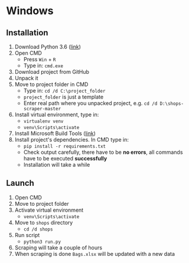 # Windows

## Installation
1. Download Python 3.6 ([link](https://www.python.org/downloads/windows/))
1. Open CMD
   - Press `Win` + `R`
   - Type in: `cmd.exe`
1. Download project from GitHub
1. Unpack it
1. Move to project folder in CMD
   - Type in: `cd /d C:\project_folder`
   - `project_folder` is just a template
   - Enter real path where you unpacked project, e.g. `cd /d D:\shops-scraper-master`
1. Install virtual environment, type in: 
   - `virtualenv venv`
   - `venv\Scripts\activate`
1. Install Microsoft Build Tools ([link](https://www.microsoft.com/en-us/download/details.aspx?id=48159&ranMID=24542&ranEAID=je6NUbpObpQ&ranSiteID=je6NUbpObpQ-ssahJLOBHslxW96rArFYOQ&epi=je6NUbpObpQ-ssahJLOBHslxW96rArFYOQ&irgwc=1&OCID=AID681541_aff_7593_1243925&tduid=(ir_w8F3Uex8PV0Mzu7UEdzN2ycQUkjVBxU5XxduzU0)(7593)(1243925)(je6NUbpObpQ-ssahJLOBHslxW96rArFYOQ)()&irclickid=w8F3Uex8PV0Mzu7UEdzN2ycQUkjVBxU5XxduzU0))
1. Install project's dependencies. In CMD type in:
   - `pip install -r requirements.txt`
   - Check output carefully, there have to be **no errors**, all commands have to be executed **successfully**
   - Installation will take a while

## Launch
1. Open CMD
1. Move to project folder
1. Activate virtual environment
   - `venv\Scripts\activate`
1. Move to `shops` directory
   - `cd /d shops`
1. Run script
   - `python3 run.py`
1. Scraping will take a couple of hours
1. When scraping is done `Bags.xlsx` will be updated with a new data
